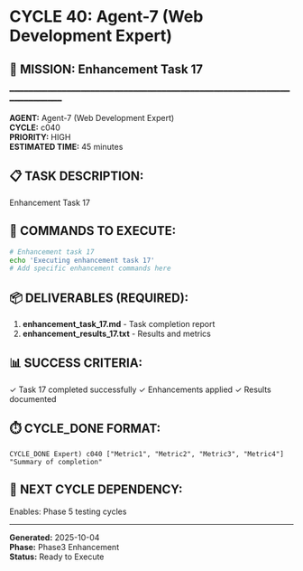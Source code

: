 # CYCLE 40: Agent-7 (Web Development Expert)

## 🎯 MISSION: Enhancement Task 17
━━━━━━━━━━━━━━━━━━━━━━━━━━━━━━━━━━━━━━━━━━━━━━━━━━━━━━━━━━━━━━━━━━━━━━

**AGENT:** Agent-7 (Web Development Expert)  
**CYCLE:** c040  
**PRIORITY:** HIGH  
**ESTIMATED TIME:** 45 minutes  


## 📋 TASK DESCRIPTION:
Enhancement Task 17

## 🔧 COMMANDS TO EXECUTE:
```bash
# Enhancement task 17
echo 'Executing enhancement task 17'
# Add specific enhancement commands here
```

## 📦 DELIVERABLES (REQUIRED):
1. **enhancement_task_17.md** - Task completion report
2. **enhancement_results_17.txt** - Results and metrics

## 📊 SUCCESS CRITERIA:
✓ Task 17 completed successfully
✓ Enhancements applied
✓ Results documented

## ⏱️ CYCLE_DONE FORMAT:
```
CYCLE_DONE Expert) c040 ["Metric1", "Metric2", "Metric3", "Metric4"] "Summary of completion"
```

## 📝 NEXT CYCLE DEPENDENCY:
Enables: Phase 5 testing cycles

---

**Generated:** 2025-10-04  
**Phase:** Phase3 Enhancement  
**Status:** Ready to Execute

